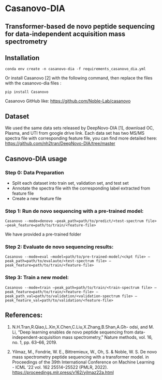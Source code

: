 # Casanovo-DIA

## Transformer-based de novo peptide sequencing for data-independent acquisition mass spectrometry 


## Installation

	conda env create -n casanovo-dia -f requirements_casanovo_dia.yml

Or install Casanovo [2] with the following command, then replace the files with the casanovo-dia files :

	pip install Casanovo 
Casanovo GitHub like: https://github.com/Noble-Lab/casanovo


## Dataset
We used the same data sets released by DeepNovo-DIA [1], download OC, Plasma, and UTI from google drive link. Each data set has two MS/MS spectra file with corresponding feature file, you can find more detailed here: https://github.com/nh2tran/DeepNovo-DIA/tree/master 

## Casnovo-DIA usage

### Step 0: Data Preparation 
- Split each dataset into train set, validation set, and test set
- Annotate the spectra file with the corresponding label extracted from feature file
- Create a new feature file 



### Step 1: Run de novo sequencing with a pre-trained model:

    Casanovo --mode=denovo —peak_path=path/to/predict/<test-spectrum file> —peak_feature=path/to/train/<feature-file> 

We have provided a pre-trained folder


### Step 2: Evaluate de novo sequencing results:

    Casanovo --mode=eval —model=path/to/pre-trained-model/<ckpt file> —peak_path=path/to/evalaute/<test-spectrum file> —peak_feature=path/to/train/<feature-file> 


### Step 3: Train a new model:

    Casanovo --mode=train —peak_path=path/to/train/<train-spectrum file> —peak_feature=path/to/train/<feature-file> —peak_path_val=path/to/validation/<validation-spectrum file> —peak_feature_val=path/to/validation/<feature-file>

## References:
 1. N.H.Tran,R.Qiao,L.Xin,X.Chen,C.Liu,X.Zhang,B.Shan,A.Gh- odsi, and M. Li, “Deep learning enables de novo peptide sequencing from data-independent-acquisition mass spectrometry,” Nature methods, vol. 16, no. 1, pp. 63–66, 2019. 

 2. Yilmaz, M., Fondrie, W. E., Bittremieux, W., Oh, S. & Noble, W. S. De novo mass spectrometry peptide sequencing with a transformer model. in Proceedings of the 39th International Conference on Machine Learning - ICML '22 vol. 162 25514–25522 (PMLR, 2022). https://proceedings.mlr.press/v162/yilmaz22a.html

